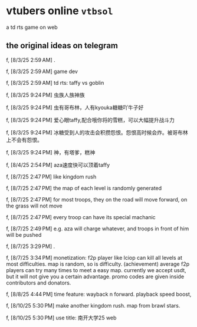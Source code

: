 # vtubers online `vtbsol`

a td rts game on web

## the original ideas on telegram

f, [8/3/25 2:59 AM]
.

f, [8/3/25 2:59 AM]
game dev

f, [8/3/25 2:59 AM]
td rts: taffy vs goblin

f, [8/3/25 9:24 PM]
虫族人族神族

f, [8/3/25 9:24 PM]
虫有哥布林，人有kyouka糖糖吖牛子好

f, [8/3/25 9:24 PM]
爱心眼taffy,配合哦你将的雪糕，可以大幅提升战斗力

f, [8/3/25 9:24 PM]
冰糖受到人的攻击会积攒怨恨。怨恨高时候会炸。被哥布林上不会有怨恨。

f, [8/3/25 9:24 PM]
神，有塔爹，糕神

f, [8/4/25 2:54 PM]
aza速度快可以顶着taffy

f, [8/7/25 2:47 PM]
like kingdom rush

f, [8/7/25 2:47 PM]
the map of each level is randomly generated

f, [8/7/25 2:47 PM]
for most troops, they on the road will move forward, on the grass will not move

f, [8/7/25 2:47 PM]
every troop can have its special machanic

f, [8/7/25 2:49 PM]
e.g. aza will charge whatever, and troops in front of him will be pushed

f, [8/7/25 3:29 PM]
.

f, [8/7/25 3:34 PM]
monetization: f2p player like lciop can kill all levels at most difficulties. map is random, so is difficulty. (achievement) average f2p players can try many times to meet a easy map. currently we accept usdt, but it will not give you a certain advantage. promo codes are given inside contributors and donators.

f, [8/8/25 4:44 PM]
time feature: wayback n forward. playback speed boost,

f, [8/10/25 5:30 PM]
make another kingdom rush. map from brawl stars.

f, [8/10/25 5:30 PM]
use title: 南开大学25 web

